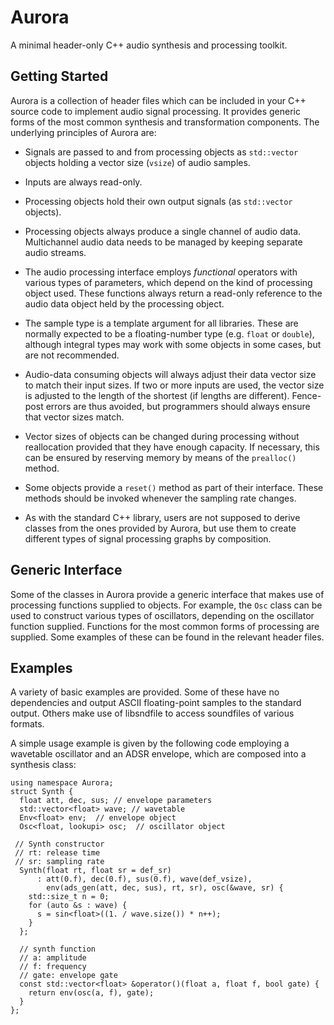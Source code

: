 Aurora
========

A minimal header-only C++ audio synthesis and processing toolkit.

Getting Started
------

Aurora is a collection of header files which can be included in your
C++ source code to implement audio signal processing. It provides
generic forms of the most common synthesis and transformation
components. The underlying principles of Aurora are:

- Signals are passed to and from processing objects as `std::vector`
objects holding a vector size (`vsize`) of  audio samples.

- Inputs are always read-only.

- Processing objects hold their own output signals (as `std::vector`
objects).

- Processing objects always produce a single channel of audio data.
Multichannel audio data needs to be managed by keeping separate
audio streams.

- The audio processing interface employs *functional* operators with
various types of parameters, which depend on the kind of processing
object used.  These functions always return a read-only reference to
the audio data object held by the processing object.

- The sample type is a template argument for all libraries. These are
normally expected to be a floating-number type (e.g. `float` or `double`),
although integral types may work with some objects in some cases, but
are not recommended.

- Audio-data consuming objects will always adjust their data vector
size to match their input sizes. If two or more inputs are used, the
vector size is adjusted to the length of the shortest (if lengths are
different). Fence-post errors are thus avoided, but programmers should
always ensure that vector sizes match.

- Vector sizes of objects can be changed during processing without
reallocation provided that they have enough capacity.
If necessary, this can be ensured by reserving memory by means of the `prealloc()`
method.

- Some objects provide a `reset()` method as part of their interface.
These methods should be invoked whenever the sampling rate changes.

- As with the standard C++ library, users are not supposed to derive
classes from the ones provided by Aurora, but use them to create
different types of signal processing graphs by composition.

Generic Interface
----------

Some of the classes in Aurora provide a generic interface that makes
use of processing functions supplied to objects. For example, the
`Osc` class can be used to construct various types of oscillators,
depending on the oscillator function supplied. Functions for the
most common forms of processing are supplied.
Some examples of these can be found in the
relevant header files.

Examples
-----

A variety of basic examples are provided. Some of these have no
dependencies and output ASCII floating-point samples to the standard
output. Others make use of libsndfile to access soundfiles of various
formats.

A simple usage example is given by the following code employing
a wavetable oscillator and an ADSR envelope, which are composed
into a synthesis class:

```
using namespace Aurora;
struct Synth {
  float att, dec, sus; // envelope parameters
  std::vector<float> wave; // wavetable
  Env<float> env;  // envelope object
  Osc<float, lookupi> osc;  // oscillator object

 // Synth constructor
 // rt: release time
 // sr: sampling rate
  Synth(float rt, float sr = def_sr)
      : att(0.f), dec(0.f), sus(0.f), wave(def_vsize),
        env(ads_gen(att, dec, sus), rt, sr), osc(&wave, sr) {
    std::size_t n = 0;
    for (auto &s : wave) {
      s = sin<float>((1. / wave.size()) * n++);
    }
  };

  // synth function
  // a: amplitude
  // f: frequency
  // gate: envelope gate 
  const std::vector<float> &operator()(float a, float f, bool gate) {
    return env(osc(a, f), gate);
  }
};
```

